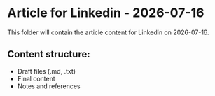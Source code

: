 # Article for Linkedin - 2026-07-16

This folder will contain the article content for Linkedin on 2026-07-16.

## Content structure:
- Draft files (.md, .txt)
- Final content
- Notes and references
